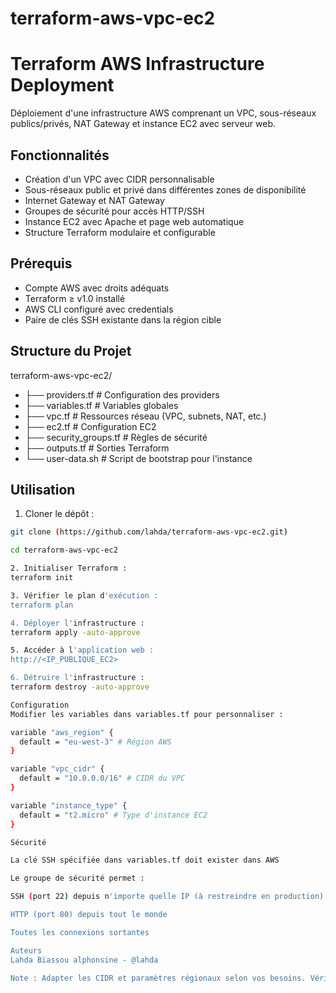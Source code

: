 # terraform-aws-vpc-ec2
# Terraform AWS Infrastructure Deployment

Déploiement d'une infrastructure AWS comprenant un VPC, sous-réseaux publics/privés, NAT Gateway et instance EC2 avec serveur web.

## Fonctionnalités

- Création d'un VPC avec CIDR personnalisable
- Sous-réseaux public et privé dans différentes zones de disponibilité
- Internet Gateway et NAT Gateway
- Groupes de sécurité pour accès HTTP/SSH
- Instance EC2 avec Apache et page web automatique
- Structure Terraform modulaire et configurable

## Prérequis

- Compte AWS avec droits adéquats
- Terraform ≥ v1.0 installé
- AWS CLI configuré avec credentials
- Paire de clés SSH existante dans la région cible

## Structure du Projet

terraform-aws-vpc-ec2/
- ├── providers.tf # Configuration des providers
- ├── variables.tf # Variables globales
- ├── vpc.tf # Ressources réseau (VPC, subnets, NAT, etc.)
- ├── ec2.tf # Configuration EC2
- ├── security_groups.tf # Règles de sécurité
- ├── outputs.tf # Sorties Terraform
- └── user-data.sh # Script de bootstrap pour l'instance


## Utilisation

1. Cloner le dépôt :
```bash
git clone (https://github.com/lahda/terraform-aws-vpc-ec2.git)

cd terraform-aws-vpc-ec2

2. Initialiser Terraform :
terraform init

3. Vérifier le plan d'exécution :
terraform plan

4. Déployer l'infrastructure :
terraform apply -auto-approve

5. Accéder à l'application web :
http://<IP_PUBLIQUE_EC2>

6. Détruire l'infrastructure :
terraform destroy -auto-approve

Configuration
Modifier les variables dans variables.tf pour personnaliser :

variable "aws_region" {
  default = "eu-west-3" # Région AWS
}

variable "vpc_cidr" {
  default = "10.0.0.0/16" # CIDR du VPC
}

variable "instance_type" {
  default = "t2.micro" # Type d'instance EC2
}

Sécurité

La clé SSH spécifiée dans variables.tf doit exister dans AWS

Le groupe de sécurité permet :

SSH (port 22) depuis n'importe quelle IP (à restreindre en production)

HTTP (port 80) depuis tout le monde

Toutes les connexions sortantes

Auteurs
Lahda Biassou alphonsine - @lahda

Note : Adapter les CIDR et paramètres régionaux selon vos besoins. Vérifier les coûts AWS avant déploiement.
